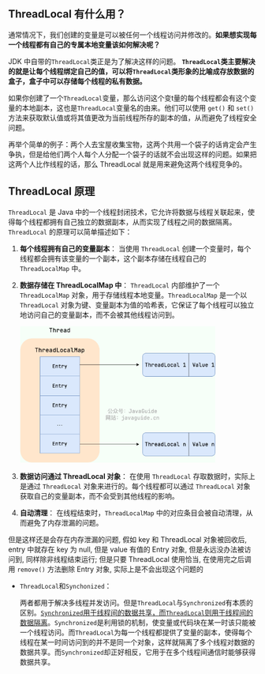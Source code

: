 ## ThreadLocal 有什么用？

通常情况下，我们创建的变量是可以被任何一个线程访问并修改的。**如果想实现每一个线程都有自己的专属本地变量该如何解决呢？**

JDK 中自带的`ThreadLocal`类正是为了解决这样的问题。 **`ThreadLocal`类主要解决的就是让每个线程绑定自己的值，可以将`ThreadLocal`类形象的比喻成存放数据的盒子，盒子中可以存储每个线程的私有数据。**

如果你创建了一个`ThreadLocal`变量，那么访问这个变t量的每个线程都会有这个变量的本地副本，这也是`ThreadLocal`变量名的由来。他们可以使用 `get()` 和 `set()` 方法来获取默认值或将其值更改为当前线程所存的副本的值，从而避免了线程安全问题。

再举个简单的例子：两个人去宝屋收集宝物，这两个共用一个袋子的话肯定会产生争执，但是给他们两个人每个人分配一个袋子的话就不会出现这样的问题。如果把这两个人比作线程的话，那么 ThreadLocal 就是用来避免这两个线程竞争的。



## ThreadLocal 原理

`ThreadLocal` 是 Java 中的一个线程封闭技术，它允许将数据与线程关联起来，使得每个线程都拥有自己独立的数据副本，从而实现了线程之间的数据隔离。`ThreadLocal` 的原理可以简单描述如下：

1.  **每个线程拥有自己的变量副本**： 当使用 `ThreadLocal` 创建一个变量时，每个线程都会拥有该变量的一个副本，这个副本存储在线程自己的 `ThreadLocalMap` 中。

2.  **数据存储在 ThreadLocalMap 中**： `ThreadLocal` 内部维护了一个 `ThreadLocalMap` 对象，用于存储线程本地变量。`ThreadLocalMap` 是一个以 `ThreadLocal` 对象为键、变量副本为值的哈希表，它保证了每个线程可以独立地访问自己的变量副本，而不会被其他线程访问到。

    <img src="assets/threadlocal-data-structure.png" alt="threadlocal-data-structure" style="zoom:67%;" />

3.  **数据访问通过 ThreadLocal 对象**： 在使用 `ThreadLocal` 存取数据时，实际上是通过 `ThreadLocal` 对象来进行的。每个线程都可以通过 `ThreadLocal` 对象获取自己的变量副本，而不会受到其他线程的影响。

4.  **自动清理**： 在线程结束时，`ThreadLocalMap` 中的对应条目会被自动清理，从而避免了内存泄漏的问题。

但是这样还是会存在内存泄漏的问题, 假如 key 和 ThreadLocal 对象被回收后, entry 中就存在 key 为 null, 但是 value 有值的 Entry 对象, 但是永远没办法被访问到, 同样除非线程结束运行; 但是只要 ThreadLocal 使用恰当, 在使用完之后调用 `remove()` 方法删除 Entry 对象, 实际上是不会出现这个问题的

*   `ThreadLocal`和`Synchonized`：

    两者都用于解决多线程并发访问。但是`ThreadLocal`与`Synchronized`有本质的区别。<u>`Synchronized`用于线程间的数据共享，而`ThreadLocal`则用于线程间的数据隔离</u>。`Synchronized`是利用锁的机制，使变量或代码块在某一时该只能被一个线程访问。而`ThreadLocal`为每一个线程都提供了变量的副本，使得每个线程在某一时间访问到的并不是同一个对象，这样就隔离了多个线程对数据的数据共享。而`Synchronized`却正好相反，它用于在多个线程间通信时能够获得数据共享。